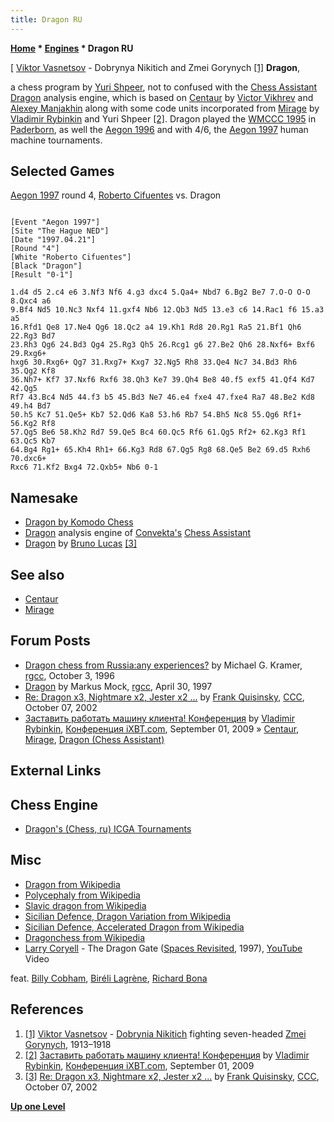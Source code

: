 ```yaml
---
title: Dragon RU
---
```

**[Home](Home "Home") * [Engines](Engines "Engines") * Dragon RU**

\[ [Viktor Vasnetsov](Category:Viktor_Vasnetsov "Category:Viktor Vasnetsov") - Dobrynya Nikitich and Zmei Gorynych <a id="cite-note-1" href="#cite-ref-1">[1]</a>
**Dragon**,

a chess program by [Yuri Shpeer](Yuri_Shpeer "Yuri Shpeer"), not to confused with the [Chess Assistant](Chess_Assistant "Chess Assistant") [Dragon](</Dragon_(Chess_Assistant)> "Dragon (Chess Assistant)") analysis engine, which is based on [Centaur](Centaur "Centaur") by [Victor Vikhrev](Victor_Vikhrev "Victor Vikhrev") and [Alexey Manjakhin](Alexey_Manjakhin "Alexey Manjakhin") along with some code units incorporated from [Mirage](Mirage "Mirage") by [Vladimir Rybinkin](Vladimir_Rybinkin "Vladimir Rybinkin") and Yuri Shpeer <a id="cite-note-2" href="#cite-ref-2">[2]</a>.
Dragon played the [WMCCC 1995](WMCCC_1995 "WMCCC 1995") in [Paderborn](https://en.wikipedia.org/wiki/Paderborn), as well the [Aegon 1996](Aegon_1996 "Aegon 1996") and with 4/6, the [Aegon 1997](Aegon_1997 "Aegon 1997") human machine tournaments.

## Selected Games

[Aegon 1997](Aegon_1997 "Aegon 1997") round 4, [Roberto Cifuentes](https://en.wikipedia.org/wiki/Roberto_Cifuentes) vs. Dragon

```

[Event "Aegon 1997"]
[Site "The Hague NED"]
[Date "1997.04.21"]
[Round "4"]
[White "Roberto Cifuentes"]
[Black "Dragon"]
[Result "0-1"]

1.d4 d5 2.c4 e6 3.Nf3 Nf6 4.g3 dxc4 5.Qa4+ Nbd7 6.Bg2 Be7 7.O-O O-O 8.Qxc4 a6 
9.Bf4 Nd5 10.Nc3 Nxf4 11.gxf4 Nb6 12.Qb3 Nd5 13.e3 c6 14.Rac1 f6 15.a3 a5 
16.Rfd1 Qe8 17.Ne4 Qg6 18.Qc2 a4 19.Kh1 Rd8 20.Rg1 Ra5 21.Bf1 Qh6 22.Rg3 Bd7 
23.Rh3 Qg6 24.Bd3 Qg4 25.Rg3 Qh5 26.Rcg1 g6 27.Be2 Qh6 28.Nxf6+ Bxf6 29.Rxg6+ 
hxg6 30.Rxg6+ Qg7 31.Rxg7+ Kxg7 32.Ng5 Rh8 33.Qe4 Nc7 34.Bd3 Rh6 35.Qg2 Kf8 
36.Nh7+ Kf7 37.Nxf6 Rxf6 38.Qh3 Ke7 39.Qh4 Be8 40.f5 exf5 41.Qf4 Kd7 42.Qg5 
Rf7 43.Bc4 Nd5 44.f3 b5 45.Bd3 Ne7 46.e4 fxe4 47.fxe4 Ra7 48.Be2 Kd8 49.h4 Bd7 
50.h5 Kc7 51.Qe5+ Kb7 52.Qd6 Ka8 53.h6 Rb7 54.Bh5 Nc8 55.Qg6 Rf1+ 56.Kg2 Rf8 
57.Qg5 Be6 58.Kh2 Rd7 59.Qe5 Bc4 60.Qc5 Rf6 61.Qg5 Rf2+ 62.Kg3 Rf1 63.Qc5 Kb7 
64.Bg4 Rg1+ 65.Kh4 Rh1+ 66.Kg3 Rd8 67.Qg5 Rg8 68.Qe5 Be2 69.d5 Rxh6 70.dxc6+ 
Rxc6 71.Kf2 Bxg4 72.Qxb5+ Nb6 0-1

```

## Namesake

- [Dragon by Komodo Chess](Dragon_by_Komodo_Chess "Dragon by Komodo Chess")
- [Dragon](</Dragon_(Chess_Assistant)> "Dragon (Chess Assistant)") analysis engine of [Convekta's](ChessOK "ChessOK") [Chess Assistant](Chess_Assistant "Chess Assistant")
- [Dragon](Dragon_FR "Dragon FR") by [Bruno Lucas](Bruno_Lucas "Bruno Lucas") <a id="cite-note-3" href="#cite-ref-3">[3]</a>

## See also

- [Centaur](Centaur "Centaur")
- [Mirage](Mirage "Mirage")

## Forum Posts

- [Dragon chess from Russia:any experiences?](http://groups.google.com/group/rec.games.chess.computer/browse_frm/thread/567cb62c3ecf58af) by Michael G. Kramer, [rgcc](Computer_Chess_Forums "Computer Chess Forums"), October 3, 1996
- [Dragon](http://groups.google.com/group/rec.games.chess.computer/browse_frm/thread/4009b76f76536212) by Markus Mock, [rgcc](Computer_Chess_Forums "Computer Chess Forums"), April 30, 1997
- [Re: Dragon x3, Nightmare x2, Jester x2 ...](https://www.stmintz.com/ccc/index.php?id=256952) by [Frank Quisinsky](Frank_Quisinsky "Frank Quisinsky"), [CCC](CCC "CCC"), October 07, 2002
- [Заставить работать машину клиента! Конференция](http://forum.ixbt.com/topic.cgi?id=26:39751-20#308) by [Vladimir Rybinkin](Vladimir_Rybinkin "Vladimir Rybinkin"), [Конференция iXBT.com](http://forum.ixbt.com/), September 01, 2009 » [Centaur](Centaur "Centaur"), [Mirage](Mirage "Mirage"), [Dragon (Chess Assistant)](</Dragon_(Chess_Assistant)> "Dragon (Chess Assistant)")

## External Links

## Chess Engine

- [Dragon's (Chess, ru) ICGA Tournaments](https://www.game-ai-forum.org/icga-tournaments/program.php?id=203)

## Misc

- [Dragon from Wikipedia](https://en.wikipedia.org/wiki/Dragon)
- [Polycephaly from Wikipedia](https://en.wikipedia.org/wiki/Polycephaly)
- [Slavic dragon from Wikipedia](https://en.wikipedia.org/wiki/Slavic_dragon)
- [Sicilian Defence, Dragon Variation from Wikipedia](https://en.wikipedia.org/wiki/Sicilian_Defence,_Dragon_Variation)
- [Sicilian Defence, Accelerated Dragon from Wikipedia](https://en.wikipedia.org/wiki/Sicilian_Defence,_Accelerated_Dragon)
- [Dragonchess from Wikipedia](https://en.wikipedia.org/wiki/Dragonchess)
- [Larry Coryell](Category:Larry_Coryell "Category:Larry Coryell") - The Dragon Gate ([Spaces Revisited](https://www.discogs.com/de/Larry-Coryell-Spaces-Revisited/release/1792881), 1997), [YouTube](https://en.wikipedia.org/wiki/YouTube) Video

feat. [Billy Cobham](Category:Billy_Cobham "Category:Billy Cobham"), [Biréli Lagrène](Category:Bir%C3%A9li_Lagr%C3%A8ne "Category:Biréli Lagrène"), [Richard Bona](Category:Richard_Bona "Category:Richard Bona")

## References

1. <a id="cite-ref-1" href="#cite-note-1">[1]</a> [Viktor Vasnetsov](Category:Viktor_Vasnetsov "Category:Viktor Vasnetsov") - [Dobrynia Nikitich](https://en.wikipedia.org/wiki/Dobrynya_Nikitich) fighting seven-headed [Zmei Gorynych](https://en.wikipedia.org/wiki/Slavic_dragon), 1913–1918
1. <a id="cite-ref-2" href="#cite-note-2">[2]</a> [Заставить работать машину клиента! Конференция](http://forum.ixbt.com/topic.cgi?id=26:39751-20#308) by [Vladimir Rybinkin](Vladimir_Rybinkin "Vladimir Rybinkin"), [Конференция iXBT.com](http://forum.ixbt.com/), September 01, 2009
1. <a id="cite-ref-3" href="#cite-note-3">[3]</a> [Re: Dragon x3, Nightmare x2, Jester x2 ...](https://www.stmintz.com/ccc/index.php?id=256952) by [Frank Quisinsky](Frank_Quisinsky "Frank Quisinsky"), [CCC](CCC "CCC"), October 07, 2002

**[Up one Level](Engines "Engines")**

